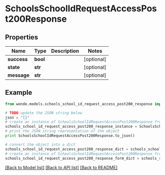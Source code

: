 # SchoolsSchoolIdRequestAccessPost200Response


## Properties
Name | Type | Description | Notes
------------ | ------------- | ------------- | -------------
**success** | **bool** |  | [optional] 
**state** | **str** |  | [optional] 
**message** | **str** |  | [optional] 

## Example

```python
from wonde.models.schools_school_id_request_access_post200_response import SchoolsSchoolIdRequestAccessPost200Response

# TODO update the JSON string below
json = "{}"
# create an instance of SchoolsSchoolIdRequestAccessPost200Response from a JSON string
schools_school_id_request_access_post200_response_instance = SchoolsSchoolIdRequestAccessPost200Response.from_json(json)
# print the JSON string representation of the object
print SchoolsSchoolIdRequestAccessPost200Response.to_json()

# convert the object into a dict
schools_school_id_request_access_post200_response_dict = schools_school_id_request_access_post200_response_instance.to_dict()
# create an instance of SchoolsSchoolIdRequestAccessPost200Response from a dict
schools_school_id_request_access_post200_response_form_dict = schools_school_id_request_access_post200_response.from_dict(schools_school_id_request_access_post200_response_dict)
```
[[Back to Model list]](../README.md#documentation-for-models) [[Back to API list]](../README.md#documentation-for-api-endpoints) [[Back to README]](../README.md)


